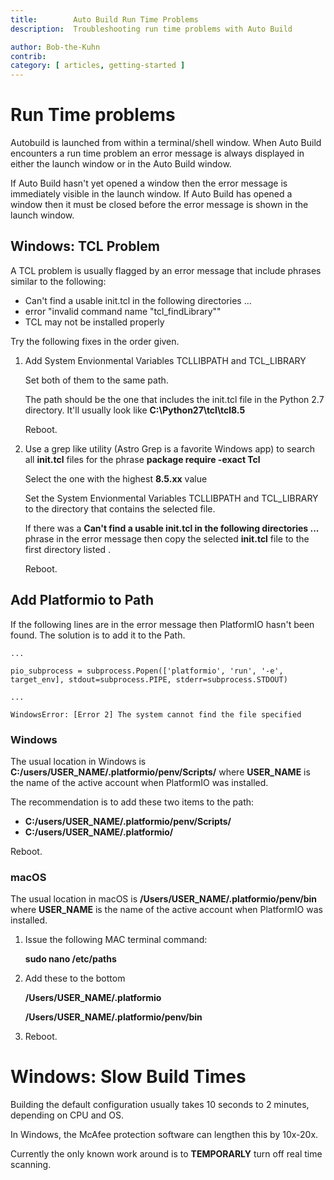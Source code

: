 ```yaml
---
title:        Auto Build Run Time Problems
description:  Troubleshooting run time problems with Auto Build

author: Bob-the-Kuhn
contrib:
category: [ articles, getting-started ]
---
```



# Run Time problems

Autobuild is launched from within a terminal/shell window.  When Auto Build encounters a run time problem an error message is always displayed in either the launch window or in the Auto Build window.

If Auto Build hasn't yet opened a window then the error message is immediately visible in the launch window.  If Auto Build has opened a window then it must be closed before the error message is shown in the launch window.

## Windows: TCL Problem

A TCL problem is usually flagged by an error message that include phrases similar to the following:
 - Can't find a usable init.tcl in the following directories ...
 - error "invalid command name "tcl_findLibrary""
 - TCL may not be installed properly

Try the following fixes in the order given.

1. Add System Envionmental Variables TCLLIBPATH and TCL_LIBRARY

   Set both of them to the same path.

   The path should be the one that includes the init.tcl file in the Python 2.7 directory.  It'll usually look like
   **C:\Python27\tcl\tcl8.5**

   Reboot.

2. Use a grep like utility (Astro Grep is a favorite Windows app) to search all **init.tcl** files for the phrase **package require -exact Tcl**

   Select the one with the highest **8.5.xx** value

   Set the System Envionmental Variables TCLLIBPATH and TCL_LIBRARY to the directory that contains the selected file.

   If there was a **Can't find a usable init.tcl in the following directories ...** phrase in the error message then copy the selected **init.tcl** file to the first directory listed .

   Reboot.

## Add Platformio to Path

If the following lines are in the error message then PlatformIO hasn't been found.  The solution is to add it to the Path.

```
...

pio_subprocess = subprocess.Popen(['platformio', 'run', '-e', target_env], stdout=subprocess.PIPE, stderr=subprocess.STDOUT)

...

WindowsError: [Error 2] The system cannot find the file specified
```

### Windows

The usual location in Windows is **C:/users/USER_NAME/.platformio/penv/Scripts/** where **USER_NAME** is the name of the active account when PlatformIO was installed.

The recommendation is to add these two items to the path:
 - **C:/users/USER_NAME/.platformio/penv/Scripts/**
 - **C:/users/USER_NAME/.platformio/**

Reboot.

### macOS

The usual location in macOS is **/Users/USER_NAME/.platformio/penv/bin** where **USER_NAME** is the name of the active account when PlatformIO was installed.

1. Issue the following MAC terminal command:

     **sudo nano /etc/paths**

2. Add these to the bottom

     **/Users/USER_NAME/.platformio**

     **/Users/USER_NAME/.platformio/penv/bin**

3. Reboot.

# Windows: Slow Build Times

Building the default configuration usually takes 10 seconds to 2 minutes, depending on CPU and OS.

In Windows, the McAfee protection software can lengthen this by 10x-20x.

Currently the only known work around is to **TEMPORARLY** turn off real time scanning.
